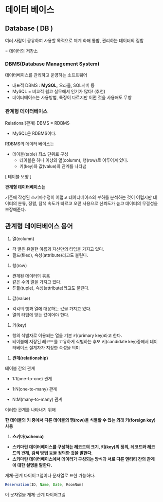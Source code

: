 # 데이터 베이스

## Database ( DB )

여러 사람이 공유하여 사용할 목적으로 체계  화해 통합, 관리하는 데이터의 집합

= 데이터의 저장소

### DBMS(Database Management System)

데이터베이스를 관리하고 운영하는 소프트웨어

- 대표적 DBMS : **MySQL,** 오라클, SQL서버 등
- MySQL = 비교적 쉽고 실무에서 인기가 많다! (추천)
- 데이터베이스는 사용방법, 특징이 다르지만 어떤 것을 사용해도 무방

### 관계형 데이터베이스

Relational(관계) DBMS = RDBMS

- MySQL은 RDBMS이다.

RDBMS의 데이터 베이스는

- 테이블(table) 최소 단위로 구성
  - 테이블은 하나 이상의 열(column), 행(row)로 이루어져 있다.
  - 키(key)와 값(value)의 관계를 나타냄

[ 테이블 모양 ]



**관계형 데이터베이스는**

기존에 작성된 스키마수정이 어렵고 데이터베이스의 부하를 분석하는 것이 어렵지만 데이터의 분류, 정렬, 탐색 속도가 빠르고 오랜 사용으로 신뢰도가 높고 데이터의 무결성을 보장해준다.

## 관계형 데이터베이스 용어

1. 열(column)

- 각 열은 유일한 이름과 자신만의 타입을 가지고 있다.
- 필드(filed), 속성(attribute)라고도 불린다.

1. 행(row)

- 관계된 데이터의 묶음
- 같은 수의 열을 가지고 있다.
- 튜플(tuple), 속성(attribute)라고도 불린다.

1. 값(value)

- 각각의 행과 열에 대응하는 값을 가지고 있다.
- 열의 타입에  맞는 값이어야 한다.

1. 키(key)

- 행의 식별자로 이용되는 열을 기본 키(primary key)라고 한다.
- 테이블에 저장된 레코드를 고유하게 식별하는 후보 키(candidate key)중에서 데이터베이스 설계자가 지정한 속성을 의미

1. **관계(relationship)**

테이블 간의 관계

- 1:1(one-to-one) 관계

  

- 1:N(one-to-many) 관계

  

- N:M(many-to-many) 관계

  

이러한 관계를 나타내기 위해

**한 테이블의 키 중에서 다른 테이블의 행(row)을 식별할 수 있는 외래 키(foreign key) 사용**

1. **스키마(schema)**

- **스키마란 데이터베이스를 구성하는 레코드의 크기, 키(key)의 정의, 레코드와 레코드의 관계, 검색 방법 등을 정의한 것을 말한다.**
- **스키마란 데이터베이스에서 데이터가 구성되는 방식과 서로 다른 엔티티 간의 관계에 대한 설명을 말한다.**

개체-관계 다이어그램이나 문자열로 표현 가능하다.

```java
Reservation(ID, Name, Date, RoomNum)
```

이 문자열을 개체-관계 다이어그램